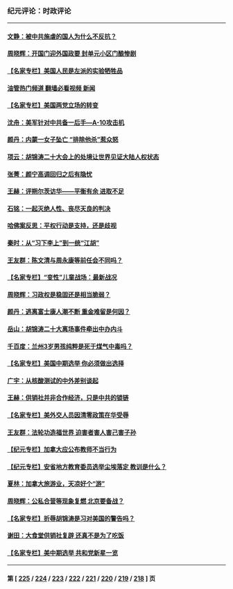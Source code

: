 ### 纪元评论：时政评论
---
#### [文静：被中共施虐的国人为什么不反抗？](../../pages/nsc1025/n13860432.md?11070330) 
#### [周晓辉：开国门迎外国政要 封单元小区门酿惨剧](../../pages/nsc1025/n13860249.md?11070330) 
#### [【名家专栏】美国人民是左派的实验牺牲品](../../pages/nsc1025/n13860127.md?11070330) 
#### [油管热门频道 翻墙必看视频 新闻](ok?11070330)
#### [【名家专栏】美国两党立场的转变](../../pages/nsc1025/n13860128.md?11070330) 
#### [沈舟：美军针对中共备一后手—A-10攻击机](../../pages/nsc1025/n13860234.md?11070330) 
#### [颜丹：内蒙一女子坠亡 “排除他杀”惹众怒](../../pages/nsc1025/n13860247.md?11070330) 
#### [项云：胡锦涛二十大会上的处境让世界见证大陆人权状态](../../pages/nsc1025/n13860235.md?11070330) 
#### [张菁：颜宁高调回归之后有隐忧](../../pages/nsc1025/n13860232.md?11070330) 
#### [王赫：评朔尔茨访华——平衡有余 进取不足](../../pages/nsc1025/n13859980.md?11070330) 
#### [石铭：一起灭绝人性、丧尽天良的判决](../../pages/nsc1025/n13859827.md?11070330) 
#### [哈佛案反思：平权行动是支持，还是歧视](../../pages/nsc1025/n13859862.md?11070330) 
#### [秦时：从“习下李上”到一统“江胡”](../../pages/nsc1025/n13859804.md?11070330) 
#### [王友群：陈文清与周永康等前任会不同吗？](../../pages/nsc1025/n13859797.md?11070330) 
#### [【名家专栏】“变性”儿童战场：最新战况](../../pages/nsc1025/n13859546.md?11070330) 
#### [周晓辉：习政权是稳固还是相当脆弱？](../../pages/nsc1025/n13859730.md?11070330) 
#### [颜丹：逃离富士康人潮不断 重金难留是何因？](../../pages/nsc1025/n13859719.md?11070330) 
#### [岳山：胡锦涛二十大离场事件牵出中办内斗](../../pages/nsc1025/n13859695.md?11070330) 
#### [千百度：兰州3岁男孩纯粹是死于煤气中毒吗？](../../pages/nsc1025/n13859366.md?11070330) 
#### [【名家专栏】美国中期选举 你必须做出选择](../../pages/nsc1025/n13859537.md?11070330) 
#### [广宇：从核酸测试的中外差别谈起](../../pages/nsc1025/n13859333.md?11070330) 
#### [王赫：供销社并非合作经济，只是中共的锁链](../../pages/nsc1025/n13859294.md?11070330) 
#### [【名家专栏】美外交人员因清零政策在华受辱](../../pages/nsc1025/n13858804.md?11070330) 
#### [王友群：法轮功造福世界 迫害者害人害己害子孙](../../pages/nsc1025/n13858219.md?11070330) 
#### [【纪元专栏】加拿大应公布教师不当行为](../../pages/nsc1025/n13858964.md?11070330) 
#### [【纪元专栏】安省地方教育委员选举尘埃落定 教训是什么？](../../pages/nsc1025/n13858977.md?11070330) 
#### [夏林：加拿大旅游业，天凉好个“游”](../../pages/nsc1025/n13858959.md?11070330) 
#### [周晓辉：公私合营等现象复燃 北京要备战？](../../pages/nsc1025/n13858937.md?11070330) 
#### [【名家专栏】折辱胡锦涛是习对美国的警告吗？](../../pages/nsc1025/n13858797.md?11070330) 
#### [谢田：大食堂供销社复辟 还真不是为了吃饭](../../pages/nsc1025/n13858936.md?11070330) 
#### [【名家专栏】美中期选举 共和党新星一览](../../pages/nsc1025/n13857936.md?11070330) 

---
#### 第 [ [225](./225.md?11070330) / [224](./224.md?11070330) / [223](./223.md?11070330) / [222](./222.md?11070330) / [221](./221.md?11070330) / [220](./220.md?11070330) / [219](./219.md?11070330) / [218](./218.md?11070330) ] 页
